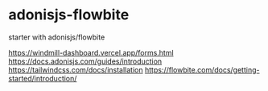 # adonisjs-flowbite  
starter with adonisjs/flowbite

https://windmill-dashboard.vercel.app/forms.html
https://docs.adonisjs.com/guides/introduction
https://tailwindcss.com/docs/installation
https://flowbite.com/docs/getting-started/introduction/
